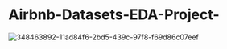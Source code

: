 # Airbnb-Datasets-EDA-Project-
![348463892-11ad84f6-2bd5-439c-97f8-f69d86c07eef](https://github.com/user-attachments/assets/28234df7-a935-4fa5-bcbf-a8555152b5c7)
